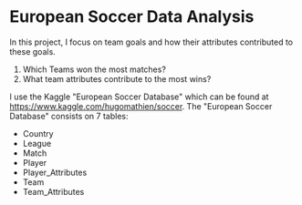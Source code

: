 # European Soccer Data Analysis

In this project, I focus on team goals and how their attributes contributed to these goals.

1. Which Teams won the most matches?
2. What team attributes contribute to the most wins?


I use the Kaggle "European Soccer Database" which can be found at https://www.kaggle.com/hugomathien/soccer.
The "European Soccer Database" consists on 7 tables: 

* Country
* League
* Match
* Player
* Player_Attributes
* Team
* Team_Attributes
